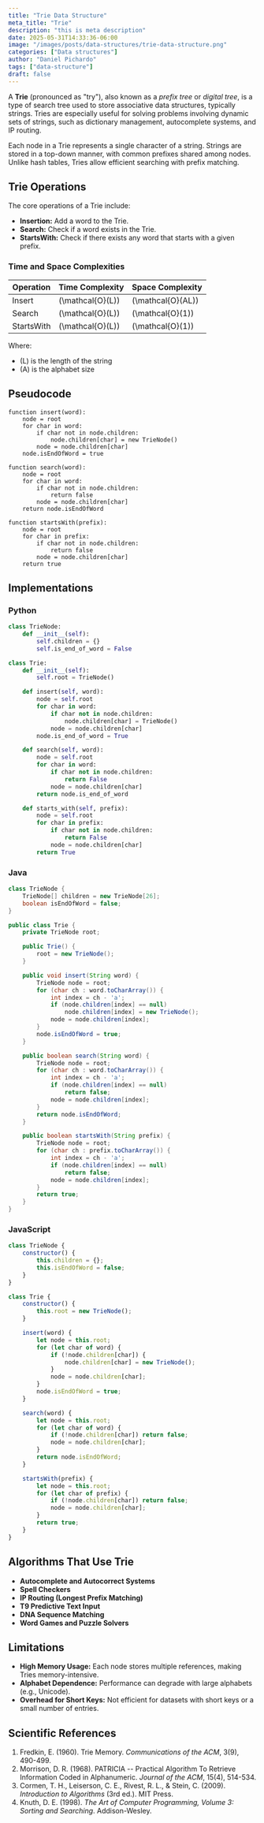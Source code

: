 ```yaml
---
title: "Trie Data Structure"
meta_title: "Trie"
description: "this is meta description"
date: 2025-05-31T14:33:36-06:00
image: "/images/posts/data-structures/trie-data-structure.png"
categories: ["Data structures"]
author: "Daniel Pichardo"
tags: ["data-structure"]
draft: false
---
```


A **Trie** (pronounced as "try"), also known as a *prefix tree* or *digital tree*, is a type of search tree used to store associative data structures, typically strings. Tries are especially useful for solving problems involving dynamic sets of strings, such as dictionary management, autocomplete systems, and IP routing.

Each node in a Trie represents a single character of a string. Strings are stored in a top-down manner, with common prefixes shared among nodes. Unlike hash tables, Tries allow efficient searching with prefix matching.

## Trie Operations

The core operations of a Trie include:

* **Insertion:** Add a word to the Trie.
* **Search:** Check if a word exists in the Trie.
* **StartsWith:** Check if there exists any word that starts with a given prefix.

### Time and Space Complexities


| Operation  | Time Complexity  | Space Complexity  |
| ---------- | ---------------- | ----------------- |
| Insert     | \(\mathcal{O}(L)\) | \(\mathcal{O}(AL)\) |
| Search     | \(\mathcal{O}(L)\) | \(\mathcal{O}(1)\)  |
| StartsWith | \(\mathcal{O}(L)\) | \(\mathcal{O}(1)\)  |

Where:

* \(L\) is the length of the string
* \(A\) is the alphabet size

## Pseudocode

```plaintext
function insert(word):
    node = root
    for char in word:
        if char not in node.children:
            node.children[char] = new TrieNode()
        node = node.children[char]
    node.isEndOfWord = true

function search(word):
    node = root
    for char in word:
        if char not in node.children:
            return false
        node = node.children[char]
    return node.isEndOfWord

function startsWith(prefix):
    node = root
    for char in prefix:
        if char not in node.children:
            return false
        node = node.children[char]
    return true
```

## Implementations

### Python

```python
class TrieNode:
    def __init__(self):
        self.children = {}
        self.is_end_of_word = False

class Trie:
    def __init__(self):
        self.root = TrieNode()

    def insert(self, word):
        node = self.root
        for char in word:
            if char not in node.children:
                node.children[char] = TrieNode()
            node = node.children[char]
        node.is_end_of_word = True

    def search(self, word):
        node = self.root
        for char in word:
            if char not in node.children:
                return False
            node = node.children[char]
        return node.is_end_of_word

    def starts_with(self, prefix):
        node = self.root
        for char in prefix:
            if char not in node.children:
                return False
            node = node.children[char]
        return True
```

### Java

```java
class TrieNode {
    TrieNode[] children = new TrieNode[26];
    boolean isEndOfWord = false;
}

public class Trie {
    private TrieNode root;

    public Trie() {
        root = new TrieNode();
    }

    public void insert(String word) {
        TrieNode node = root;
        for (char ch : word.toCharArray()) {
            int index = ch - 'a';
            if (node.children[index] == null)
                node.children[index] = new TrieNode();
            node = node.children[index];
        }
        node.isEndOfWord = true;
    }

    public boolean search(String word) {
        TrieNode node = root;
        for (char ch : word.toCharArray()) {
            int index = ch - 'a';
            if (node.children[index] == null)
                return false;
            node = node.children[index];
        }
        return node.isEndOfWord;
    }

    public boolean startsWith(String prefix) {
        TrieNode node = root;
        for (char ch : prefix.toCharArray()) {
            int index = ch - 'a';
            if (node.children[index] == null)
                return false;
            node = node.children[index];
        }
        return true;
    }
}
```

### JavaScript

```javascript
class TrieNode {
    constructor() {
        this.children = {};
        this.isEndOfWord = false;
    }
}

class Trie {
    constructor() {
        this.root = new TrieNode();
    }

    insert(word) {
        let node = this.root;
        for (let char of word) {
            if (!node.children[char]) {
                node.children[char] = new TrieNode();
            }
            node = node.children[char];
        }
        node.isEndOfWord = true;
    }

    search(word) {
        let node = this.root;
        for (let char of word) {
            if (!node.children[char]) return false;
            node = node.children[char];
        }
        return node.isEndOfWord;
    }

    startsWith(prefix) {
        let node = this.root;
        for (let char of prefix) {
            if (!node.children[char]) return false;
            node = node.children[char];
        }
        return true;
    }
}
```

## Algorithms That Use Trie

* **Autocomplete and Autocorrect Systems**
* **Spell Checkers**
* **IP Routing (Longest Prefix Matching)**
* **T9 Predictive Text Input**
* **DNA Sequence Matching**
* **Word Games and Puzzle Solvers**

## Limitations

* **High Memory Usage:** Each node stores multiple references, making Tries memory-intensive.
* **Alphabet Dependence:** Performance can degrade with large alphabets (e.g., Unicode).
* **Overhead for Short Keys:** Not efficient for datasets with short keys or a small number of entries.

## Scientific References

1. Fredkin, E. (1960). Trie Memory. *Communications of the ACM*, 3(9), 490-499.
2. Morrison, D. R. (1968). PATRICIA -- Practical Algorithm To Retrieve Information Coded in Alphanumeric. *Journal of the ACM*, 15(4), 514-534.
3. Cormen, T. H., Leiserson, C. E., Rivest, R. L., & Stein, C. (2009). *Introduction to Algorithms* (3rd ed.). MIT Press.
4. Knuth, D. E. (1998). *The Art of Computer Programming, Volume 3: Sorting and Searching*. Addison-Wesley.
